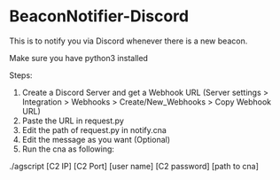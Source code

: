 # BeaconNotifier-Discord
This is to notify you via Discord whenever there is a new beacon.

Make sure you have python3 installed

Steps:

1) Create a Discord Server and get a Webhook URL (Server settings > Integration > Webhooks > Create/New_Webhooks > Copy Webhook URL)
2) Paste the URL in request.py
3) Edit the path of request.py in notify.cna
4) Edit the message as you want (Optional)
5) Run the cna as following:

./agscript [C2 IP] [C2 Port] [user name] [C2 password] [path to cna]
